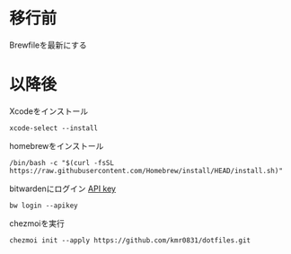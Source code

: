 # 移行前
Brewfileを最新にする
# 以降後
Xcodeをインストール
```
xcode-select --install
```
homebrewをインストール
```
/bin/bash -c "$(curl -fsSL https://raw.githubusercontent.com/Homebrew/install/HEAD/install.sh)"
```
bitwardenにログイン
[API key](https://bitwarden.com/ja-JP/help/personal-api-key/)
```
bw login --apikey
```
chezmoiを実行
```
chezmoi init --apply https://github.com/kmr0831/dotfiles.git
```